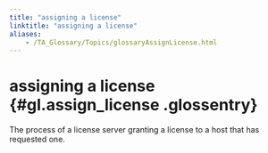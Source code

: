 ```yaml
--- 
title: "assigning a license"
linktitle: "assigning a license"
aliases: 
    - /TA_Glossary/Topics/glossaryAssignLicense.html
---
```

# assigning a license {#gl.assign_license .glossentry}

The process of a license server granting a license to a host that has requested one.

